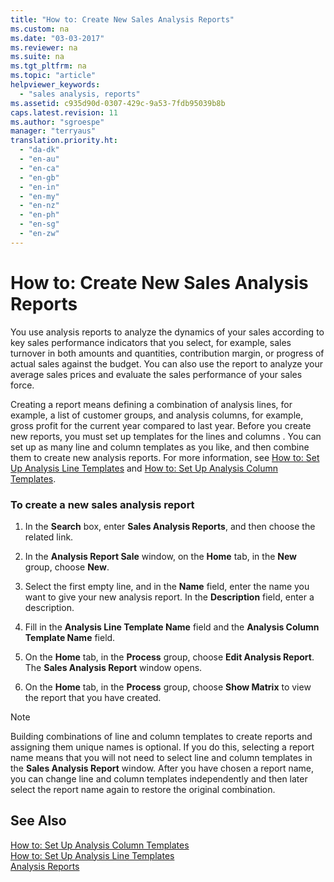 ```yaml
---
title: "How to: Create New Sales Analysis Reports"
ms.custom: na
ms.date: "03-03-2017"
ms.reviewer: na
ms.suite: na
ms.tgt_pltfrm: na
ms.topic: "article"
helpviewer_keywords: 
  - "sales analysis, reports"
ms.assetid: c935d90d-0307-429c-9a53-7fdb95039b8b
caps.latest.revision: 11
ms.author: "sgroespe"
manager: "terryaus"
translation.priority.ht: 
  - "da-dk"
  - "en-au"
  - "en-ca"
  - "en-gb"
  - "en-in"
  - "en-my"
  - "en-nz"
  - "en-ph"
  - "en-sg"
  - "en-zw"
---
```

# How to: Create New Sales Analysis Reports
You use analysis reports to analyze the dynamics of your sales according to key sales performance indicators that you select, for example, sales turnover in both amounts and quantities, contribution margin, or progress of actual sales against the budget. You can also use the report to analyze your average sales prices and evaluate the sales performance of your sales force.  
  
 Creating a report means defining a combination of analysis lines, for example, a list of customer groups, and analysis columns, for example, gross profit for the current year compared to last year. Before you create new reports, you must set up templates for the lines and columns . You can set up as many line and column templates as you like, and then combine them to create new analysis reports. For more information, see [How to: Set Up Analysis Line Templates](../BusinessIntelligence/how-to-set-up-analysis-line-templates.md) and [How to: Set Up Analysis Column Templates](../BusinessIntelligence/how-to-set-up-analysis-column-templates.md).  
  
### To create a new sales analysis report  
  
1.  In the **Search** box, enter **Sales Analysis Reports**, and then choose the related link.  
  
2.  In the **Analysis Report Sale** window, on the **Home** tab, in the **New** group, choose **New**.  
  
3.  Select the first empty line, and in the **Name** field, enter the name you want to give your new analysis report. In the **Description** field, enter a description.  
  
4.  Fill in the **Analysis Line Template Name** field and the **Analysis Column Template Name** field.  
  
5.  On the **Home** tab, in the **Process** group, choose **Edit Analysis Report**. The **Sales Analysis Report** window opens.  
  
6.  On the **Home** tab, in the **Process** group, choose **Show Matrix** to view the report that you have created.  
  
> [!NOTE]  
>  Building combinations of line and column templates to create reports and assigning them unique names is optional. If you do this, selecting a report name means that you will not need to select line and column templates in the **Sales Analysis Report** window. After you have chosen a report name, you can change line and column templates independently and then later select the report name again to restore the original combination.  
  
## See Also  
 [How to: Set Up Analysis Column Templates](../BusinessIntelligence/how-to-set-up-analysis-column-templates.md)   
 [How to: Set Up Analysis Line Templates](../BusinessIntelligence/how-to-set-up-analysis-line-templates.md)   
 [Analysis Reports](../BusinessIntelligence/analysis-reports.md)